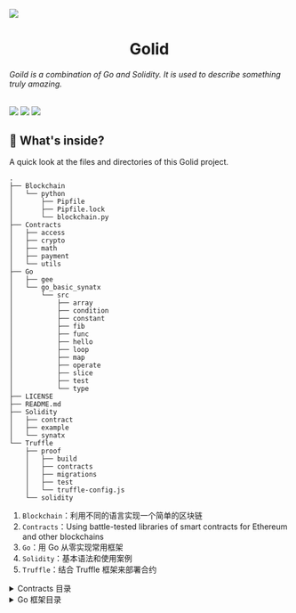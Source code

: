 ![](https://i.loli.net/2021/02/21/E5GaXMw2FIrCslW.jpg)

<center><h1>Golid</h1></center>

<h6>Goild is a combination of Go and Solidity. It is used to describe something truly amazing.</h6>

![](https://img.shields.io/badge/uses-Go-7fd5ea?logo=Go&logoColor=white)  ![](https://img.shields.io/badge/uses-Solidity-1b1b1b?logo=Solidity&logoColor=white)  ![](https://img.shields.io/badge/platform-Ethereum-1b1b1b?logo=Ethereum&logoColor=white)


## 🧐 What's inside?

A quick look at the files and directories of this Golid project.

```
.
├── Blockchain
│   └── python
│       ├── Pipfile
│       ├── Pipfile.lock
│       └── blockchain.py
├── Contracts
│   ├── access
│   ├── crypto
│   ├── math
│   ├── payment
│   └── utils
├── Go
│   ├── gee
│   └── go_basic_synatx
│       └── src
│           ├── array
│           ├── condition
│           ├── constant
│           ├── fib
│           ├── func
│           ├── hello
│           ├── loop
│           ├── map
│           ├── operate
│           ├── slice
│           ├── test
│           └── type
├── LICENSE
├── README.md
├── Solidity
│   ├── contract
│   ├── example
│   └── synatx
└── Truffle
    ├── proof
    │   ├── build
    │   ├── contracts
    │   ├── migrations
    │   ├── test
    │   └── truffle-config.js
    └── solidity
```

1. `Blockchain`：利用不同的语言实现一个简单的区块链
2. `Contracts`：Using battle-tested libraries of smart contracts for Ethereum and other blockchains
3. `Go`：用 Go 从零实现常用框架
4. `Solidity`：基本语法和使用案例
5. `Truffle`：结合 Truffle 框架来部署合约

<details>
<summary>Contracts 目录</summary>
<pre><code>
├── Contracts
│   ├── access
│   │   └── Ownable.sol
│   ├── crypto
│   │   └── MerkleProof.sol
│   ├── math
│   │   ├── Math.sol
│   │   └── SafeMath.sol
│   ├── payment
│   │   ├── ConditionalEscrow.sol
│   │   ├── Escrow.sol
│   │   └── RefundEscrow.sol
│   └── utils
│       ├── Address.sol
│       ├── Context.sol
│       ├── Counters.sol
│       ├── Create.sol
│       ├── Map.sol
│       ├── Pausable.sol
│       ├── ReentrancyGuard.sol
│       ├── SafeCast.sol
│       └── Strings.sol
</code></pre>
</details>

<details>
<summary>Go 框架目录</summary>
<pre><code>
├── Go
│   ├── gee
│   │   └── http
│   │       ├── base1
│   │       │   └── main.go
│   │       ├── base2
│   │       │   └── main.go
│   │       └── base3
│   │           ├── gee
│   │           │   ├── gee.go
│   │           │   └── go.mod
│   │           ├── go.mod
│   │           └── main.go
</code></pre>
</details>

